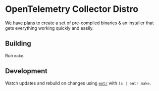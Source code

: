 # OpenTelemetry Collector Distro

[We have plans](https://app.asana.com/0/1199917178609623/1200638496207367/f) to create a set of pre-compiled binaries & an installer that gets everything working quickly and easily.

## Building

Run `make`.

## Development

Watch updates and rebuild on changes using [`entr`](http://eradman.com/entrproject/) with `ls | entr make`.